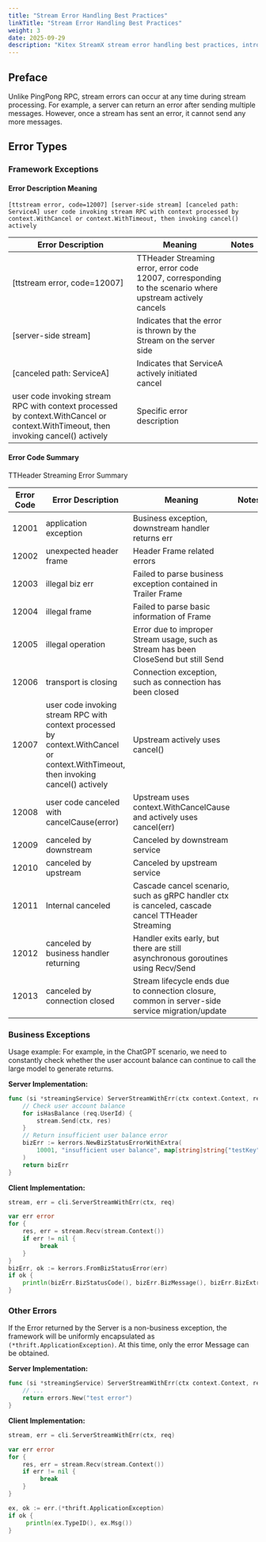 ```yaml
---
title: "Stream Error Handling Best Practices"
linkTitle: "Stream Error Handling Best Practices"
weight: 3
date: 2025-09-29
description: "Kitex StreamX stream error handling best practices, introducing TTHeader Streaming error codes and error handling mechanisms."
---
```


## Preface

Unlike PingPong RPC, stream errors can occur at any time during stream processing. For example, a server can return an error after sending multiple messages. However, once a stream has sent an error, it cannot send any more messages.

## Error Types

### Framework Exceptions

#### Error Description Meaning

```
[ttstream error, code=12007] [server-side stream] [canceled path: ServiceA] user code invoking stream RPC with context processed by context.WithCancel or context.WithTimeout, then invoking cancel() actively
```

| Error Description | Meaning | Notes |
|-------------------|---------|-------|
| [ttstream error, code=12007] | TTHeader Streaming error, error code 12007, corresponding to the scenario where upstream actively cancels | |
| [server-side stream] | Indicates that the error is thrown by the Stream on the server side | |
| [canceled path: ServiceA] | Indicates that ServiceA actively initiated cancel | |
| user code invoking stream RPC with context processed by context.WithCancel or context.WithTimeout, then invoking cancel() actively | Specific error description | |

#### Error Code Summary

TTHeader Streaming Error Summary

| Error Code | Error Description | Meaning | Notes |
|------------|-------------------|---------|-------|
| 12001 | application exception | Business exception, downstream handler returns err | |
| 12002 | unexpected header frame | Header Frame related errors | |
| 12003 | illegal biz err | Failed to parse business exception contained in Trailer Frame | |
| 12004 | illegal frame | Failed to parse basic information of Frame | |
| 12005 | illegal operation | Error due to improper Stream usage, such as Stream has been CloseSend but still Send | |
| 12006 | transport is closing | Connection exception, such as connection has been closed | |
| 12007 | user code invoking stream RPC with context processed by context.WithCancel or context.WithTimeout, then invoking cancel() actively | Upstream actively uses cancel() | |
| 12008 | user code canceled with cancelCause(error) | Upstream uses context.WithCancelCause and actively uses cancel(err) | |
| 12009 | canceled by downstream | Canceled by downstream service | |
| 12010 | canceled by upstream | Canceled by upstream service | |
| 12011 | Internal canceled | Cascade cancel scenario, such as gRPC handler ctx is canceled, cascade cancel TTHeader Streaming | |
| 12012 | canceled by business handler returning | Handler exits early, but there are still asynchronous goroutines using Recv/Send | |
| 12013 | canceled by connection closed | Stream lifecycle ends due to connection closure, common in server-side service migration/update | |

### Business Exceptions

Usage example: For example, in the ChatGPT scenario, we need to constantly check whether the user account balance can continue to call the large model to generate returns.

**Server Implementation:**

```go
func (si *streamingService) ServerStreamWithErr(ctx context.Context, req *echo.Request, stream echo.TestService_ServerStreamWithErrServer) error {
    // Check user account balance
    for isHasBalance (req.UserId) {
        stream.Send(ctx, res)
    }
    // Return insufficient user balance error
    bizErr := kerrors.NewBizStatusErrorWithExtra(
        10001, "insufficient user balance", map[string]string{"testKey": "testVal"},
    )
    return bizErr
}
```

**Client Implementation:**

```go
stream, err = cli.ServerStreamWithErr(ctx, req)

var err error
for {
    res, err = stream.Recv(stream.Context())
    if err != nil {
         break
    }
}
bizErr, ok := kerrors.FromBizStatusError(err)
if ok {
    println(bizErr.BizStatusCode(), bizErr.BizMessage(), bizErr.BizExtra())
}
```

### Other Errors

If the Error returned by the Server is a non-business exception, the framework will be uniformly encapsulated as `(*thrift.ApplicationException)`. At this time, only the error Message can be obtained.

**Server Implementation:**

```go
func (si *streamingService) ServerStreamWithErr(ctx context.Context, req *echo.Request, stream echo.TestService_ServerStreamWithErrServer) error {
    // ...
    return errors.New("test error")
}
```

**Client Implementation:**

```go
stream, err = cli.ServerStreamWithErr(ctx, req)

var err error
for {
    res, err = stream.Recv(stream.Context())
    if err != nil {
         break
    }
}

ex, ok := err.(*thrift.ApplicationException)
if ok {
     println(ex.TypeID(), ex.Msg())
}
```
